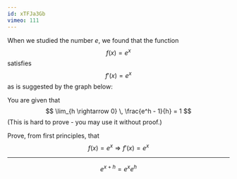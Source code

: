 ```yaml
---
id: xTFJa3Gb
vimeo: 111
---
```


When we studied the number $e,$ we found that the function
$$
f(x) = e^x
$$
satisfies
$$
f'(x) = e^x
$$
as is suggested by the graph below:

<geogebra id="wfgvddxx"></geogebra>

You are given that
$$
\lim_{h \rightarrow 0} \, \frac{e^h - 1}{h} = 1
$$
(This is hard to prove - you may use it without proof.)

Prove, from first principles, that
$$
f(x) = e^x \Rightarrow f'(x) = e^x
$$

---

$$
e^{x+h} = e^{x}e^{h}
$$
